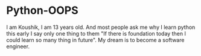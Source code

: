 # Python-OOPS

I am Koushik, I am 13 years old. And most people ask me why
I learn python this early I say only one thing to them
"If there is foundation today then I could learn so many
thing in future". My dream is to become a software engineer.
